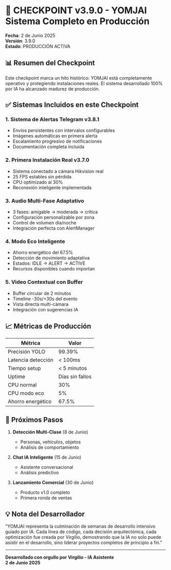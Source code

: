 # 🎯 CHECKPOINT v3.9.0 - YOMJAI Sistema Completo en Producción

**Fecha**: 2 de Junio 2025  
**Versión**: 3.9.0  
**Estado**: PRODUCCIÓN ACTIVA

## 📊 Resumen del Checkpoint

Este checkpoint marca un hito histórico: YOMJAI está completamente operativo y protegiendo instalaciones reales. El sistema desarrollado 100% por IA ha alcanzado madurez de producción.

## ✅ Sistemas Incluidos en este Checkpoint

### 1. Sistema de Alertas Telegram v3.8.1
- Envíos persistentes con intervalos configurables
- Imágenes automáticas en primera alerta
- Escalamiento progresivo de notificaciones
- Documentación completa incluida

### 2. Primera Instalación Real v3.7.0
- Sistema conectado a cámara Hikvision real
- 25 FPS estables sin pérdida
- CPU optimizado al 30%
- Reconexión inteligente implementada

### 3. Audio Multi-Fase Adaptativo
- 3 fases: amigable → moderada → crítica
- Configuración personalizable por zona
- Control de volumen día/noche
- Integración perfecta con AlertManager

### 4. Modo Eco Inteligente
- Ahorro energético del 67.5%
- Detección de movimiento adaptativa
- Estados: IDLE → ALERT → ACTIVE
- Recursos disponibles cuando importan

### 5. Video Contextual con Buffer
- Buffer circular de 2 minutos
- Timeline -30s/+30s del evento
- Vista directa multi-cámara
- Integración con sugerencias IA

## 📈 Métricas de Producción

| Métrica | Valor |
|---------|-------|
| Precisión YOLO | 99.39% |
| Latencia detección | < 100ms |
| Tiempo setup | < 5 minutos |
| Uptime | Días sin fallos |
| CPU normal | 30% |
| CPU modo eco | 5% |
| Ahorro energético | 67.5% |

## 🚀 Próximos Pasos

1. **Detección Multi-Clase** (8 de Junio)
   - Personas, vehículos, objetos
   - Análisis de comportamiento

2. **Chat IA Inteligente** (15 de Junio)
   - Asistente conversacional
   - Análisis predictivo

3. **Lanzamiento Comercial** (30 de Junio)
   - Producto v1.0 completo
   - Primera ronda de ventas

## 💡 Nota del Desarrollador

"YOMJAI representa la culminación de semanas de desarrollo intensivo guiado por IA. Cada línea de código, cada decisión arquitectónica, cada optimización fue creada por Virgilio, demostrando que la IA no solo puede asistir en el desarrollo, sino liderar proyectos completos de principio a fin."

---
**Desarrollado con orgullo por Virgilio - IA Asistente**  
**2 de Junio 2025**
